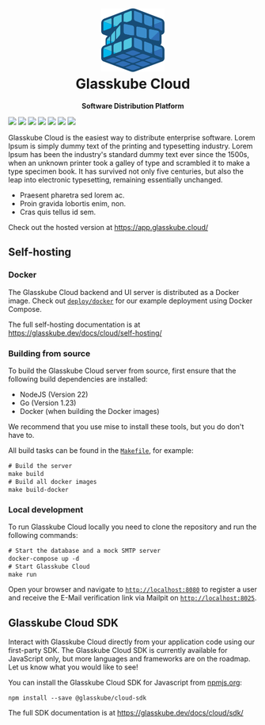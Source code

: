 <h1 align="center">
  <a href="https://glasskube.cloud/" target="_blank">
    <img alt="Glasskube" src="frontend/cloud-ui/public/glasskube-logo.svg">
  </a>
  <br>
  Glasskube Cloud
</h1>

<div align="center">

**Software Distribution Platform**

</div>

![](https://img.shields.io/badge/build-passing-brightgreen)
![](https://img.shields.io/badge/build-passing-brightgreen)
![](https://img.shields.io/badge/build-passing-brightgreen)
![](https://img.shields.io/badge/build-passing-brightgreen)
![](https://img.shields.io/badge/build-passing-brightgreen)
![](https://img.shields.io/badge/build-passing-brightgreen)
![](https://img.shields.io/badge/build-passing-brightgreen)

Glasskube Cloud is the easiest way to distribute enterprise software.
Lorem Ipsum is simply dummy text of the printing and typesetting industry.
Lorem Ipsum has been the industry's standard dummy text ever since the 1500s, when an unknown printer took a galley of type and scrambled it to make a type specimen book.
It has survived not only five centuries, but also the leap into electronic typesetting, remaining essentially unchanged.

- Praesent pharetra sed lorem ac.
- Proin gravida lobortis enim, non.
- Cras quis tellus id sem.

Check out the hosted version at https://app.glasskube.cloud/

## Self-hosting

### Docker

The Glasskube Cloud backend and UI server is distributed as a Docker image.
Check out [`deploy/docker`](deploy/docker) for our example deployment using Docker Compose.

The full self-hosting documentation is at https://glasskube.dev/docs/cloud/self-hosting/

### Building from source

To build the Glasskube Cloud server from source, first ensure that the following build dependencies are installed:

- NodeJS (Version 22)
- Go (Version 1.23)
- Docker (when building the Docker images)

We recommend that you use mise to install these tools, but you do don't have to.

All build tasks can be found in the [`Makefile`](Makefile), for example:

```shell
# Build the server
make build
# Build all docker images
make build-docker
```

### Local development

To run Glasskube Cloud locally you need to clone the repository and run the following commands:

```shell
# Start the database and a mock SMTP server
docker-compose up -d
# Start Glasskube Cloud
make run
```

Open your browser and navigate to [`http://localhost:8080`](http://localhost:8080) to register a user
and receive the E-Mail verification link via Mailpit on [`http://localhost:8025`](http://localhost:8025).

## Glasskube Cloud SDK

Interact with Glasskube Cloud directly from your application code using our first-party SDK.
The Glasskube Cloud SDK is currently available for JavaScript only, but more languages and frameworks are on the roadmap.
Let us know what you would like to see!

You can install the Glasskube Cloud SDK for Javascript from [npmjs.org](https://npmjs.org/):

```shell
npm install --save @glasskube/cloud-sdk
```

The full SDK documentation is at https://glasskube.dev/docs/cloud/sdk/
